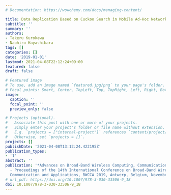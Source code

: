 ```yaml
---
# Documentation: https://wowchemy.com/docs/managing-content/

title: Data Replication Based on Cuckoo Search in Mobile Ad-Hoc Networks
subtitle: ''
summary: ''
authors:
- Takeru Kurokawa
- Naohiro Hayashibara
tags: []
categories: []
date: '2019-01-01'
lastmod: 2021-04-08T22:12:24+09:00
featured: false
draft: false

# Featured image
# To use, add an image named `featured.jpg/png` to your page's folder.
# Focal points: Smart, Center, TopLeft, Top, TopRight, Left, Right, BottomLeft, Bottom, BottomRight.
image:
  caption: ''
  focal_point: ''
  preview_only: false

# Projects (optional).
#   Associate this post with one or more of your projects.
#   Simply enter your project's folder or file name without extension.
#   E.g. `projects = ["internal-project"]` references `content/project/deep-learning/index.md`.
#   Otherwise, set `projects = []`.
projects: []
publishDate: '2021-04-08T13:12:24.422195Z'
publication_types:
- '1'
abstract: ''
publication: '*Advances on Broad-Band Wireless Computing, Communication and Applications
  - Proceedings of the 14th International Conference on Broad-Band Wireless Computing,
  Communication and Applications, BWCCA 2019, Antwerp, Belgium, November 7-9, 2019*'
# url_pdf: https://doi.org/10.1007/978-3-030-33506-9_18
doi: 10.1007/978-3-030-33506-9_18
---
```

